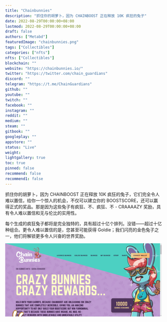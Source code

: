 ```yaml
---
title: "Chainbunnies"
description: "抓住你的胡萝卜，因为 CHAINBOOST 正在释放 10K 疯狂的兔子"
date: 2022-08-29T00:00:00+08:00
lastmod: 2022-08-29T00:00:00+08:00
draft: false
authors: ["Metabd"]
featuredImage: "chainbunnies.png"
tags: ["Collectibles"]
categories: ["nfts"]
nfts: ["Collectibles"]
blockchain: ""
website: "https://chainbunnies.io/"
twitter: "https://twitter.com/chain_guardians"
discord: ""
telegram: "https://t.me/ChainGuardians"
github: ""
youtube: ""
twitch: ""
facebook: ""
instagram: ""
reddit: ""
medium: ""
steam: ""
gitbook: ""
googleplay: ""
appstore: ""
status: "Live"
weight: 
lightgallery: true
toc: true
pinned: false
recommend: false
recommend1: false
---
```

抓住你的胡萝卜，因为 CHAINBOOST 正在释放 10K 疯狂的兔子，它们完全令人难以置信，给你一个惊人的机会，不仅可以建立你的 BOOSTSCORE，还可以赢得正式的奖品。那是因为这些兔子有疯狂、不、疯狂、不 - CRAAAAZY 奖励，具有令人难以置信和无与伦比的实用性。


每个生成的疯狂兔子都将是完全独特的，具有超过十亿个排列。没错——超过十亿种组合。更令人难以置信的是，您甚至可能获得 Goldie；我们闪亮的金色兔子之一，他们将解锁更多令人兴奋的世界奖励。

![nft](123134141_new.png)